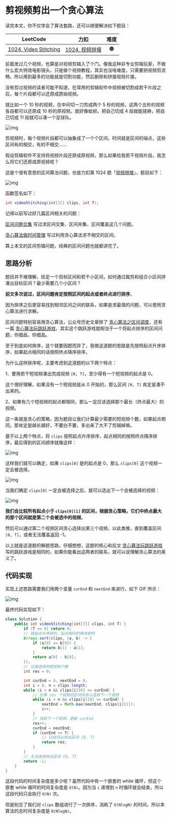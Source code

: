 # 剪视频剪出一个贪心算法

读完本文，你不仅学会了算法套路，还可以顺便解决如下题目：

|                           LeetCode                           |                             力扣                             | 难度 |
| :----------------------------------------------------------: | :----------------------------------------------------------: | :--: |
| [1024. Video Stitching](https://leetcode.com/problems/video-stitching/) | [1024. 视频拼接](https://leetcode.cn/problems/video-stitching/) |  🟠   |

前面发过几个视频，也算是对视频剪辑入了个门。像我这种非专业剪辑玩家，不做什么宏大特效电影镜头，只是做个视频教程，其实也没啥难度，只需要把视频剪流畅，所以用到最多的功能就是切割功能，然后删除和拼接视频片接。

没有剪过视频的读者可能不知道，在常用的剪辑软件中视频被切割成若干片段之后，每个片段都可以还原成原始视频。

就比如一个 10 秒的视频，在中间切一刀剪成两个 5 秒的视频，这两个五秒的视频各自都可以还原成 10 秒的原视频。就好像蚯蚓，把自己切成 4 段就能搓麻，把自己切成 11 段就可以凑一个足球队。

![img](https://labuladong.github.io/algo/images/剪视频/1.jpg)

剪视频时，每个视频片段都可以抽象成了一个个区间，时间就是区间的端点，这些区间有的相交，有的不相交……

假设剪辑软件不支持将视频片段还原成原视频，那么如果给我若干视频片段，我怎么将它们还原成原视频呢？



这是个很有意思的区间算法问题，也是力扣第 1024 题「[视频拼接](https://leetcode.cn/problems/video-stitching/)」，题目如下：

![img](https://labuladong.github.io/algo/images/剪视频/title.jpg)

函数签名如下：

```java
int videoStitching(int[][] clips, int T);
```

记得以前写过好几篇区间相关的问题：

[区间问题合集](https://labuladong.github.io/algo/di-san-zha-24031/jing-dian--a94a0/yi-ge-fang-93124/) 写过求区间交集、区间并集、区间覆盖这几个问题。

[贪心算法做时间管理](https://labuladong.github.io/algo/di-er-zhan-a01c6/tan-xin-le-9bedf/tan-xin-su-c41e8/) 写过利用贪心算法求不相交的区间。

算上本文的区间剪辑问题，经典的区间问题也就都讲完了。



## 思路分析

题目并不难理解，给定一个目标区间和若干小区间，如何通过裁剪和组合小区间拼凑出目标区间？最少需要几个小区间？

**前文多次说过，区间问题肯定按照区间的起点或者终点进行排序**。

因为排序之后更容易找到相邻区间之间的联系，如果是求最值的问题，可以使用贪心算法进行求解。

区间问题特别容易用贪心算法，公众号历史文章除了 [贪心算法之区间调度](https://labuladong.github.io/algo/di-er-zhan-a01c6/tan-xin-le-9bedf/tan-xin-su-c41e8/)，还有一篇 [贪心算法玩跳跃游戏](https://labuladong.github.io/algo/di-er-zhan-a01c6/tan-xin-le-9bedf/ru-he-yun--48a7c/)，其实这个跳跃游戏就相当于一个将起点排序的区间问题，你细品，你细品。

至于到底如何排序，这个就要因题而异了，我做这道题的思路是先按照起点升序排序，如果起点相同的话按照终点降序排序。

为什么这样排序呢，主要考虑到这道题的以下两个特点：

1、要用若干短视频凑出完成视频 `[0, T]`，至少得有一个短视频的起点是 0。

这个很好理解，如果没有一个短视频是从 0 开始的，那么区间 `[0, T]` 肯定是凑不出来的。

2、如果有几个短视频的起点都相同，那么一定应该选择那个最长（终点最大）的视频。

这一条就是贪心的策略，因为题目让我们计算最少需要的短视频个数，如果起点相同，那肯定是越长越好，不要白不要，多出来了大不了剪辑掉嘛。

基于以上两个特点，将 `clips` 按照起点升序排序，起点相同的按照终点降序排序，最后得到的区间顺序就像这样：

![img](https://labuladong.github.io/algo/images/剪视频/2.jpeg)

这样我们就可以确定，如果 `clips[0]` 是的起点是 0，那么 `clips[0]` 这个视频一定会被选择。

![img](https://labuladong.github.io/algo/images/剪视频/3.jpeg)

当我们确定 `clips[0]` 一定会被选择之后，就可以选出下一个会被选择的视频：

![img](https://labuladong.github.io/algo/images/剪视频/4.jpeg)

**我们会比较所有起点小于 `clips[0][1]` 的区间，根据贪心策略，它们中终点最大的那个区间就是第二个会被选中的视频**。

然后可以通过第二个视频区间贪心选择出第三个视频，以此类推，直到覆盖区间 `[0, T]`，或者无法覆盖返回 -1。

以上就是这道题的解题思路，仔细想想，这题的核心和后文 [贪心算法玩跳跃游戏](https://labuladong.github.io/algo/di-er-zhan-a01c6/tan-xin-le-9bedf/ru-he-yun--48a7c/) 写的跳跃游戏是相同的，如果你能看出这两者的联系，就可以说理解贪心算法的奥义了。

## 代码实现

实现上述思路需要我们用两个变量 `curEnd` 和 `nextEnd` 来进行，如下 GIF 所示：

![img](https://labuladong.github.io/algo/images/剪视频/5.gif)

最终代码实现如下：

```java
class Solution {
    public int videoStitching(int[][] clips, int T) {
        if (T == 0) return 0;
        // 按起点升序排列，起点相同的降序排列
        Arrays.sort(clips, (a, b) -> {
            if (a[0] == b[0]) {
                return b[1] - a[1];
            }
            return a[0] - b[0];
        });
        // 记录选择的短视频个数
        int res = 0;

        int curEnd = 0, nextEnd = 0;
        int i = 0, n = clips.length;
        while (i < n && clips[i][0] <= curEnd) {
            // 在第 res 个视频的区间内贪心选择下一个视频
            while (i < n && clips[i][0] <= curEnd) {
                nextEnd = Math.max(nextEnd, clips[i][1]);
                i++;
            }
            // 找到下一个视频，更新 curEnd
            res++;
            curEnd = nextEnd;
            if (curEnd >= T) {
                // 已经可以拼出区间 [0, T]
                return res;
            }
        }
        // 无法连续拼出区间 [0, T]
        return -1;
    }
}
```

这段代码的时间复杂度是多少呢？虽然代码中有一个嵌套的 while 循环，但这个嵌套 while 循环的时间复杂度是 `O(N)`。因为当 `i` 递增到 `n` 时循环就会结束，所以这段代码只会执行 `O(N)` 次。

但是别忘了我们对 `clips` 数组进行了一次排序，消耗了 `O(NlogN)` 的时间，所以本算法的总时间复杂度是 `O(NlogN)`。